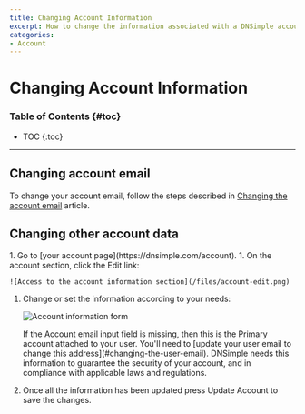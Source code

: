 ```yaml
---
title: Changing Account Information
excerpt: How to change the information associated with a DNSimple account.
categories:
- Account
---
```


# Changing Account Information

### Table of Contents {#toc}

* TOC
{:toc}

---

## Changing account email

To change your account email, follow the steps described in [Changing the account email](/articles/changing-email#changing-the-account-email) article.

## Changing other account data

<div class="section-steps" markdown="1">
1. Go to [your account page](https://dnsimple.com/account).
1. On the account section, click the <label>Edit</label> link:

    ![Access to the account information section](/files/account-edit.png)

1. Change or set the information according to your needs:

   ![Account information form](/files/account-information-form.png)

   <info>
   If the <label>Account email</label> input field is missing, then this is the Primary account attached to your user. You'll need to [update your user email to change this address](#changing-the-user-email).
   </info>

   <info>
   DNSimple needs this information to guarantee the security of your account, and in compliance with applicable laws and regulations.
   </info>

1. Once all the information has been updated press <label>Update Account</label> to save the changes.

</div>


